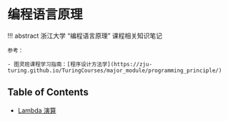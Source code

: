 # 编程语言原理

!!! abstract 
    浙江大学 “编程语言原理” 课程相关知识笔记

    参考：

    - 图灵班课程学习指南：[程序设计方法学](https://zju-turing.github.io/TuringCourses/major_module/programming_principle/)

## Table of Contents

- [Lambda 演算](topic1/)